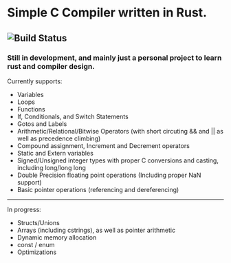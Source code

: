 # Simple C Compiler written in Rust.

![Build Status](https://github.com/shepi13/shepi-c-compiler/actions/workflows/rust.yml/badge.svg?event=push)
-------

### Still in development, and mainly just a personal project to learn rust and compiler design.

Currently supports:

- Variables
- Loops
- Functions
- If, Conditionals, and Switch Statements
- Gotos and Labels
- Arithmetic/Relational/Bitwise Operators (with short circuting && and || as well as precedence climbing)
- Compound assignment, Increment and Decrement operators
- Static and Extern variables
- Signed/Unsigned integer types with proper C conversions and casting, including long/long long
- Double Precision floating point operations (Including proper NaN support)
- Basic pointer operations (referencing and dereferencing)
----------------

In progress:

- Structs/Unions
- Arrays (including cstrings), as well as pointer arithmetic
- Dynamic memory allocation
- const / enum
- Optimizations
